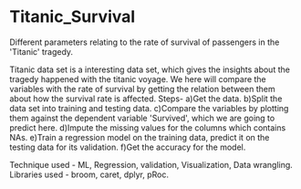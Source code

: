 # Titanic_Survival
Different parameters relating to the rate of survival of passengers in the 'Titanic' tragedy.

Titanic data set is a interesting data set, which gives the insights about the tragedy happened with the titanic voyage.
We here will compare the variables with the rate of survival by getting the relation between them about how the survival rate is affected.
Steps-
a)Get the data.
b)Split the data set into training and testing data.
c)Compare the variables by plotting them against the dependent variable 'Survived', which we are going to predict here.
d)Impute the missing values for the columns which contains NAs.
e)Train a regression model on the training data, predict it on the testing data for its validation.
f)Get the accuracy for the model.

Technique used - ML, Regression, validation, Visualization, Data wrangling.
Libraries used - broom, caret, dplyr, pRoc.
